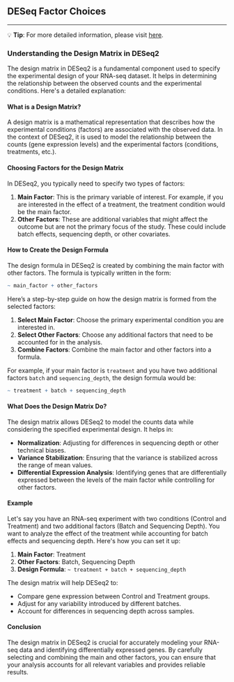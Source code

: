 ## DESeq Factor Choices

***
💡 **Tip**: For more detailed information, please visit <a href="https://icb-dcm.github.io/cOmicsArt/interface-details/pre-processing.html" target="_blank">here</a>.

### Understanding the Design Matrix in DESeq2

The design matrix in DESeq2 is a fundamental component used to specify the experimental design of your RNA-seq dataset. It helps in determining the relationship between the observed counts and the experimental conditions. Here's a detailed explanation:

#### What is a Design Matrix?

A design matrix is a mathematical representation that describes how the experimental conditions (factors) are associated with the observed data. In the context of DESeq2, it is used to model the relationship between the counts (gene expression levels) and the experimental factors (conditions, treatments, etc.).

#### Choosing Factors for the Design Matrix

In DESeq2, you typically need to specify two types of factors:

1. **Main Factor**: This is the primary variable of interest. For example, if you are interested in the effect of a treatment, the treatment condition would be the main factor.
2. **Other Factors**: These are additional variables that might affect the outcome but are not the primary focus of the study. These could include batch effects, sequencing depth, or other covariates.

#### How to Create the Design Formula

The design formula in DESeq2 is created by combining the main factor with other factors. The formula is typically written in the form:
```R
~ main_factor + other_factors
```

Here’s a step-by-step guide on how the design matrix is formed from the selected factors:

1. **Select Main Factor**: Choose the primary experimental condition you are interested in.
2. **Select Other Factors**: Choose any additional factors that need to be accounted for in the analysis.
3. **Combine Factors**: Combine the main factor and other factors into a formula.

For example, if your main factor is `treatment` and you have two additional factors `batch` and `sequencing_depth`, the design formula would be:

```R
~ treatment + batch + sequencing_depth
```

#### What Does the Design Matrix Do?

The design matrix allows DESeq2 to model the counts data while considering the specified experimental design. It helps in:

- **Normalization**: Adjusting for differences in sequencing depth or other technical biases.
- **Variance Stabilization**: Ensuring that the variance is stabilized across the range of mean values.
- **Differential Expression Analysis**: Identifying genes that are differentially expressed between the levels of the main factor while controlling for other factors.

#### Example

Let's say you have an RNA-seq experiment with two conditions (Control and Treatment) and two additional factors (Batch and Sequencing Depth). You want to analyze the effect of the treatment while accounting for batch effects and sequencing depth. Here's how you can set it up:

1. **Main Factor**: Treatment
2. **Other Factors**: Batch, Sequencing Depth
3. **Design Formula**: `~ treatment + batch + sequencing_depth`

The design matrix will help DESeq2 to:

- Compare gene expression between Control and Treatment groups.
- Adjust for any variability introduced by different batches.
- Account for differences in sequencing depth across samples.

#### Conclusion

The design matrix in DESeq2 is crucial for accurately modeling your RNA-seq data and identifying differentially expressed genes. By carefully selecting and combining the main and other factors, you can ensure that your analysis accounts for all relevant variables and provides reliable results.
